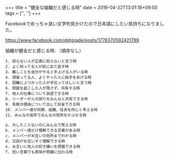+++
title = "健全な組織だと感じる時"
date = 2018-04-22T13:01:18+09:00
tags = ['', '']
+++

Facebookでめっちゃ良い文字列見かけたので日本語にしたい気持ちになりました。

https://www.facebook.com/dgtgrade/posts/1776370592421799

組織が健全だと感じる時: （順序なし）
```
1. 知らない人が正直に知らないと言う時
2. よく知ってる人が前に出て話す時
3. 難しことを自分がやると手上げる人がいる時
4. 頑張ってる人、よくやった人に拍手をあげる時
5. 困難にぶつかった人が手伝ってほしいと言う時
6. 問題を起こした人が隠さず、共有する時
7. 他人の仕事について会話できる時
8. リーダーが人の誤りをみんなと共有できる時
9. 失敗の理由について出して反省できる時
10. メンバー達が同僚、組織、社会を同じく考える時
11. みんなの長所でみんなの短所をかぶせる時

a. 大したことないのにみんなで笑える時
b. メンバー達だけ理解できる言葉がある時
c. メンバーがお互いの短所までわかる時
d. 冗談がお互いすぐ理解できる時
e. お互いに他人の好き嫌いを把握できる時
f. 短い言葉でも意味が明確に伝わる時
```

